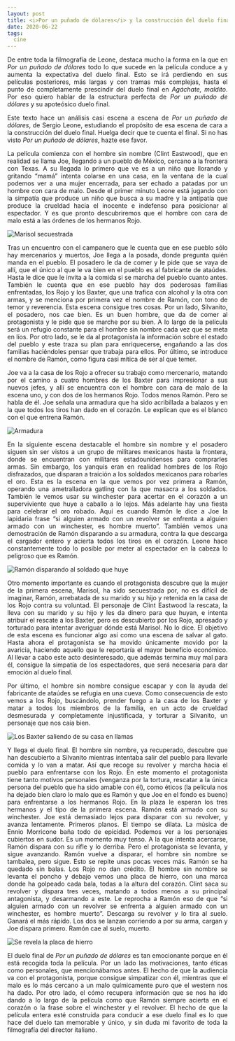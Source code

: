 ```yaml
---
layout: post
title: <i>Por un puñado de dólares</i> y la construcción del duelo final
date: 2020-06-22
tags:
  cine
---
```

<p style='text-align: justify;'>De entre toda la filmografía de Leone, destaca mucho la forma en la que en <i>Por un puñado de dólares</i> todo lo que sucede en la película conduce a y aumenta la expectativa del duelo final. Esto se irá perdiendo en sus películas posteriores, más largas y con tramas más complejas, hasta el punto de completamente prescindir del duelo final en <i>Agáchate, maldito</i>. Por eso quiero hablar de la estructura perfecta de <i>Por un puñado de dólares</i> y su apoteósico duelo final.</p>

<p style='text-align: justify;'>Este texto hace un análisis casi escena a escena de <i>Por un puñado de dólares</i>, de Sergio Leone, estudiando el propósito de esa escena de cara a la construcción del duelo final. Huelga decir que te cuenta el final. Si no has visto <i>Por un puñado de dólares</i>, hazte ese favor.</p>

<p style='text-align: justify;'>La película comienza con el hombre sin nombre (Clint Eastwood), que en realidad se llama Joe, llegando a un pueblo de México, cercano a la frontera con Texas. A su llegada lo primero que ve es a un niño que llorando y gritando “mamá” intenta colarse en una casa, en la ventana de la cual podemos ver a una mujer encerrada, para ser echado a patadas por un hombre con cara de malo. Desde el primer minuto Leone está jugando con la simpatía que produce un niño que busca a su madre y la antipatía que produce la crueldad hacia el inocente e indefenso para posicionar al espectador. Y es que pronto descubriremos que el hombre con cara de malo está a las órdenes de los hermanos Rojo.</p>

![Marisol secuestrada](https://raw.githubusercontent.com/asielorz/blog/master/images/por-un-punado-de-dolares-marisol-secuestrada.png)

<p style='text-align: justify;'>Tras un encuentro con el campanero que le cuenta que en ese pueblo sólo hay mercenarios y muertos, Joe llega a la posada, donde pregunta quién manda en el pueblo. El posadero le da de comer y le pide que se vaya de allí, que el único al que le va bien en el pueblo es al fabricante de ataúdes. Hasta le dice que le invita a la comida si se marcha del pueblo cuanto antes. También le cuenta que en ese pueblo hay dos poderosas familias enfrentadas, los Rojo y los Baxter, que una trafica con alcohol y la otra con armas, y se menciona por primera vez el nombre de Ramón, con tono de temor y reverencia. Esta escena consigue tres cosas. Por un lado, Silvanito, el posadero, nos cae bien. Es un buen hombre, que da de comer al protagonista y le pide que se marche por su bien. A lo largo de la película será un refugio constante para el hombre sin nombre cada vez que se meta en líos. Por otro lado, se le da al protagonista la información sobre el estado del pueblo y este traza su plan para enriquecerse, engañando a las dos familias haciéndoles pensar que trabaja para ellos. Por último, se introduce el nombre de Ramón, como figura casi mítica de ser al que temer.</p>

<p style='text-align: justify;'>Joe va a la casa de los Rojo a ofrecer su trabajo como mercenario, matando por el camino a cuatro hombres de los Baxter para impresionar a sus nuevos jefes, y allí se encuentra con el hombre con cara de malo de la escena uno, y con dos de los hermanos Rojo. Todos menos Ramón. Pero se habla de él. Joe señala una armadura que ha sido acribillada a balazos y en la que todos los tiros han dado en el corazón. Le explican que es el blanco con el que entrena Ramón.</p>

![Armadura](https://raw.githubusercontent.com/asielorz/blog/master/images/por-un-punado-de-dolares-armadura.png)

<p style='text-align: justify;'>En la siguiente escena destacable el hombre sin nombre y el posadero siguen sin ser vistos a un grupo de militares mexicanos hasta la frontera, donde se encuentran con militares estadounidenses para comprarles armas. Sin embargo, los yanquis eran en realidad hombres de los Rojo disfrazados, que disparan a traición a los soldados mexicanos para robarles el oro. Esta es la escena en la que vemos por vez primera a Ramón, operando una ametralladora gatling con la que masacra a los soldados. También le vemos usar su winchester para acertar en el corazón a un superviviente que huye a caballo a lo lejos. Más adelante hay una fiesta para celebrar el oro robado. Aquí es cuando Ramón le dice a Joe la lapidaria frase “si alguien armado con un revolver se enfrenta a alguien armado con un winchester, es hombre muerto”. También vemos una demostración de Ramón disparando a su armadura, contra la que descarga el cargador entero y acierta todos los tiros en el corazón. Leone hace constantemente todo lo posible por meter al espectador en la cabeza lo peligroso que es Ramón.</p>

![Ramón disparando al soldado que huye](https://raw.githubusercontent.com/asielorz/blog/master/images/por-un-punado-de-dolares-ramon.png)

<p style='text-align: justify;'>Otro momento importante es cuando el protagonista descubre que la mujer de la primera escena, Marisol, ha sido secuestrada por, no es difícil de imaginar, Ramón, arrebatada de su marido y su hijo y retenida en la casa de los Rojo contra su voluntad. El personaje de Clint Eastwood la rescata, la lleva con su marido y su hijo y les da dinero para que huyan, e intenta atribuir el rescate a los Baxter, pero es descubierto por los Rojo, apresado y torturado para intentar averiguar dónde está Marisol. No lo dice. El objetivo de esta escena es funcionar algo así como una escena de salvar al gato. Hasta ahora el protagonista se ha movido únicamente movido por la avaricia, haciendo aquello que le reportaría el mayor beneficio económico. Al llevar a cabo este acto desinteresado, que además termina muy mal para él, consigue la simpatía de los espectadores, que será necesaria para dar emoción al duelo final.</p>

<p style='text-align: justify;'>Por último, el hombre sin nombre consigue escapar y con la ayuda del fabricante de ataúdes se refugia en una cueva. Como consecuencia de esto vemos a los Rojo, buscándolo, prender fuego a la casa de los Baxter y matar a todos los miembros de la familia, en un acto de crueldad desmesurada y completamente injustificada, y torturar a Silvanito, un personaje que nos caía bien.</p>

![Los Baxter saliendo de su casa en llamas](https://raw.githubusercontent.com/asielorz/blog/master/images/por-un-punado-de-dolares-casa-fuego.png)

<p style='text-align: justify;'>Y llega el duelo final. El hombre sin nombre, ya recuperado, descubre que han descubierto a Silvanito mientras intentaba salir del pueblo para llevarle comida y lo van a matar. Así que recoge su revolver y marcha hacia el pueblo para enfrentarse con los Rojo. En este momento el protagonista tiene tanto motivos personales (venganza por la tortura, rescatar a la única persona del pueblo que ha sido amable con él), como éticos (la película nos ha dejado bien claro lo malo que es Ramón y que Joe en el fondo es bueno) para enfrentarse a los hermanos Rojo. En la plaza le esperan los tres hermanos y el tipo de la primera escena. Ramón está armado con su winchester. Joe está demasiado lejos para disparar con su revolver, y avanza lentamente. Primeros planos. El tiempo se dilata. La música de Ennio Morricone baña todo de epicidad. Podemos ver a los personajes cubiertos en sudor. Es un momento muy tenso. A la que intenta acercarse, Ramón dispara con su rifle y lo derriba. Pero el protagonista se levanta, y sigue avanzando. Ramón vuelve a disparar, el hombre sin nombre se tambalea, pero sigue. Esto se repite unas pocas veces más. Ramón se ha quedado sin balas. Los Rojo no dan crédito. El hombre sin nombre se levanta el poncho y debajo vemos una placa de hierro, con una marca donde ha golpeado cada bala, todas a la altura del corazón. Clint saca su revolver y dispara tres veces, matando a todos menos a su principal antagonista, y desarmando a este. Le reprocha a Ramón eso de que “si alguien armado con un revolver se enfrenta a alguien armado con un winchester, es hombre muerto”. Descarga su revolver y lo tira al suelo. Ganará el más rápido. Los dos se lanzan corriendo a por su arma, cargan y Joe dispara primero. Ramón cae al suelo, muerto.</p>

![Se revela la placa de hierro](https://raw.githubusercontent.com/asielorz/blog/master/images/por-un-punado-de-dolares-placa-de-hierro.png)

<p style='text-align: justify;'>El duelo final de <i>Por un puñado de dólares</i> es tan emocionante porque en él está recogida toda la película. Por un lado las motivaciones, tanto éticas como personales, que mencionábamos antes. El hecho de que la audiencia va con el protagonista, porque consigue simpatizar con él, mientras que el malo es lo más cercano a un malo químicamente puro que el western nos ha dado. Por otro lado, el cómo recupera información que se nos ha ido dando a lo largo de la película como que Ramón siempre acierta en el corazón o la frase sobre el winchester y el revolver. El hecho de que la película entera esté construida para conducir a ese duelo final es lo que hace del duelo tan memorable y único, y sin duda mi favorito de toda la filmografía del director italiano.</p>
